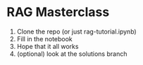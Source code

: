 # RAG Masterclass
1. Clone the repo (or just rag-tutorial.ipynb)
2. Fill in the notebook
3. Hope that it all works
4. (optional) look at the solutions branch
